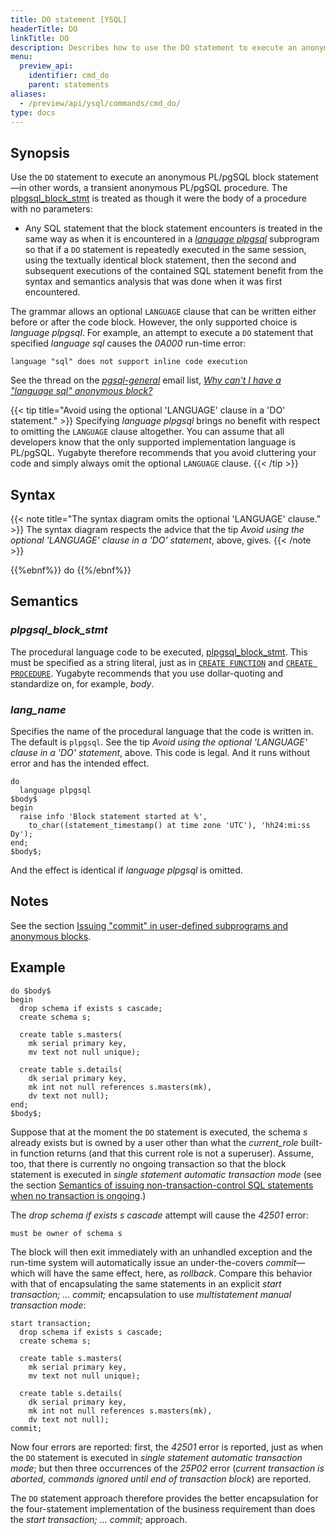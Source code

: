 ```yaml
---
title: DO statement [YSQL]
headerTitle: DO
linkTitle: DO
description: Describes how to use the DO statement to execute an anonymous PL/pgSQL block statement—in other words, a transient anonymous PL/pgSQL procedure.
menu:
  preview_api:
    identifier: cmd_do
    parent: statements
aliases:
  - /preview/api/ysql/commands/cmd_do/
type: docs
---
```


## Synopsis

Use the `DO` statement to execute an anonymous PL/pgSQL block statement—in other words, a transient anonymous PL/pgSQL procedure. The [plpgsql_block_stmt](../../../syntax_resources/grammar_diagrams/#plpgsql-block-stmt) is treated as though it were the body of a procedure with no parameters:

- Any SQL statement that the block statement encounters is treated in the same way as when it is encountered in a _[language plpgsql](../../../user-defined-subprograms-and-anon-blocks/language-plpgsql-subprograms/)_ subprogram so that if a `DO` statement is repeatedly executed in the same session, using the textually identical block statement, then the second and subsequent executions of the contained SQL statement benefit from the syntax and semantics analysis that was done when it was first encountered.

The grammar allows an optional `LANGUAGE` clause that can be written either before or after the code block. However, the only supported choice is _language plpgsql_. For example, an attempt to execute a `DO` statement that specified _language sql_ causes the _0A000_ run-time error:

```output
language "sql" does not support inline code execution
```

See the thread on the _[pgsql-general](mailto:pgsql-general@lists.postgresql.org)_ email list, _[Why can't I have a "language sql" anonymous block?](https://www.postgresql.org/message-id/C9838A29-8C84-4F68-9C41-5CB4665911E5@yugabyte.com)_

{{< tip title="Avoid using the optional 'LANGUAGE' clause in a 'DO' statement." >}}
Specifying _language plpgsql_ brings no benefit with respect to omitting the `LANGUAGE` clause altogether. You can assume that all developers know that the only supported implementation language is PL/pgSQL. Yugabyte therefore recommends that you avoid cluttering your code and simply always omit the optional `LANGUAGE` clause.
{{< /tip >}}


## Syntax

{{< note title="The syntax diagram omits the optional 'LANGUAGE' clause." >}}
The syntax diagram respects the advice that the tip _Avoid using the optional 'LANGUAGE' clause in a 'DO' statement_, above, gives.
{{< /note >}}

{{%ebnf%}}
  do
{{%/ebnf%}}

## Semantics

### *plpgsql_block_stmt*
The procedural language code to be executed, [plpgsql_block_stmt](../../../syntax_resources/grammar_diagrams/#plpgsql-block-stmt). This must be specified as a string literal, just as in [`CREATE FUNCTION`](../ddl_create_function) and  [`CREATE PROCEDURE`](../ddl_create_procedure). Yugabyte recommends that you use dollar-quoting and standardize on, for example, _$body$_.

### *lang_name*
Specifies the name of the procedural language that the code is written in. The default is `plpgsql`. See the tip _Avoid using the optional 'LANGUAGE' clause in a 'DO' statement_, above. This code is legal. And it runs without error and has the intended effect.

```plpgsql
do
  language plpgsql
$body$
begin
  raise info 'Block statement started at %',
    to_char((statement_timestamp() at time zone 'UTC'), 'hh24:mi:ss Dy');
end;
$body$;
```

And the effect is identical if _language plpgsql_ is omitted.

## Notes

See the section [Issuing "commit" in user-defined subprograms and anonymous blocks](../../../user-defined-subprograms-and-anon-blocks/commit-in-user-defined-subprograms/).

## Example

```plpgsql
do $body$
begin
  drop schema if exists s cascade;
  create schema s;

  create table s.masters(
    mk serial primary key,
    mv text not null unique);

  create table s.details(
    dk serial primary key,
    mk int not null references s.masters(mk),
    dv text not null);
end;
$body$;
```

Suppose that at the moment the `DO` statement is executed, the schema _s_ already exists but is owned by a user other than what the _current_role_ built-in function returns (and that this current role is not a superuser). Assume, too, that there is currently no ongoing transaction so that the block statement is executed in _single statement automatic transaction mode_ (see the section [Semantics of issuing non-transaction-control SQL statements when no transaction is ongoing](../../../txn-model-for-top-level-sql/#semantics-of-issuing-non-transaction-control-sql-statements-when-no-transaction-is-ongoing).)

 The _drop schema if exists s cascade_ attempt will cause the _42501_ error:

```output
must be owner of schema s
```

The block will then exit immediately with an unhandled exception and the run-time system will automatically issue an under-the-covers _commit_—which will have the same effect, here, as _rollback_. Compare this behavior with that of encapsulating the same statements in an explicit _start transaction; ... commit;_ encapsulation to use _multistatement manual transaction mode_:

```plpgsql
start transaction;
  drop schema if exists s cascade;
  create schema s;

  create table s.masters(
    mk serial primary key,
    mv text not null unique);

  create table s.details(
    dk serial primary key,
    mk int not null references s.masters(mk),
    dv text not null);
commit;
```

Now four errors are reported: first, the _42501_ error is reported, just as when the `DO` statement is executed in _single statement automatic transaction mode_; but then three occurrences of the _25P02_ error (_current transaction is aborted, commands ignored until end of transaction block_) are reported.

The `DO` statement approach therefore provides the better encapsulation for the four-statement implementation of the business requirement than does the _start transaction; ... commit;_ approach.
